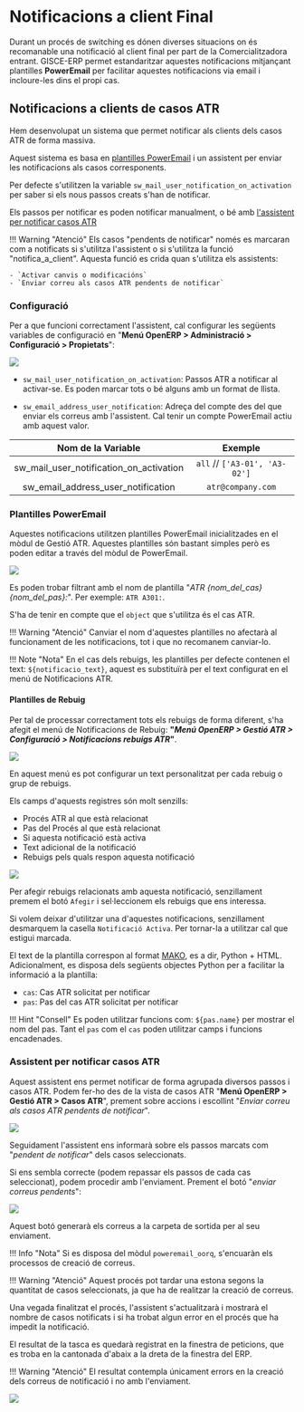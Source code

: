 # Notificacions a client Final

Durant un procés de switching es dónen diverses situacions on és recomanable
una notificació al client final per part de la Comercialitzadora entrant.
GISCE-ERP permet estandaritzar aquestes notificacions mitjançant plantilles
**PowerEmail** per facilitar aquestes notificacions via email i incloure-les
dins el propi cas.

## Notificacions a clients de casos ATR

Hem desenvolupat un sistema que permet notificar als clients dels casos ATR
de forma massiva.

Aquest sistema es basa en [plantilles PowerEmail](../poweremail.md#gestio-de-plantilles-poweremail)
i un assistent per enviar les notificacions als casos corresponents.

Per defecte s'utilitzen la variable `sw_mail_user_notification_on_activation` per
saber si els nous passos creats s'han de notificar.

Els passos per notificar es poden notificar manualment, o bé
amb [l'assistent per notificar casos ATR](#assistent-per-notificar-casos-atr)

!!! Warning "Atenció"
    Els casos "pendents de notificar" només es marcaran com a notificats si
    s'utilitza l'assistent o si s'utilitza la funció "notifica_a_client".
    Aquesta funció es crida quan s'utilitza els assistents:

    - `Activar canvis o modificacións`
    - `Enviar correu als casos ATR pendents de notificar`

### Configuració

Per a que funcioni correctament l'assistent, cal configurar les següents
variables de configuració en "**Menú OpenERP > Administració > Configuració >
Propietats**":

![](../_static/atr/correo_notificacion_variable.png)

* `sw_mail_user_notification_on_activation`:
    Passos ATR a notificar al activar-se.
    Es poden marcar tots o bé alguns amb un format de llista.

* `sw_email_address_user_notification`:
    Adreça del compte des del que enviar els correus amb l'assistent.
    Cal tenir un compte PowerEmail actiu amb aquest valor.

|               Nom de la Variable        |           Exemple              |
|:---------------------------------------:|:------------------------------:|
| sw_mail_user_notification_on_activation |  `all` // `['A3-01', 'A3-02']` |
| sw_email_address_user_notification      |  `atr@company.com`             |

### Plantilles PowerEmail

Aquestes notificacions utilitzen plantilles PowerEmail inicialitzades en el
mòdul de Gestió ATR. Aquestes plantilles són bastant simples però es poden
editar a través del mòdul de PowerEmail.

![](../_static/atr/PowerEmailPlantilles.png)

Es poden trobar filtrant amb el nom de plantilla "_ATR {nom_del_cas}{nom_del_pas}:_".
Per exemple: `ATR A301:`.

S'ha de tenir en compte que el `object` que s'utilitza és el cas ATR.

!!! Warning "Atenció"
    Canviar el nom d'aquestes plantilles no afectarà al funcionament de les
    notificacions, tot i que no recomanem canviar-lo.

!!! Note "Nota"
    En el cas dels rebuigs, les plantilles per defecte contenen el text:
    `${notificacio_text}`, aquest es substituïrà per el text configurat en el
    menú de Notificacions ATR.

#### Plantilles de Rebuig

Per tal de processar correctament tots els rebuigs de forma diferent, s'ha
afegit el menú de Notificacions de Rebuig: **"_Menú OpenERP > Gestió ATR >
Configuració > Notificacions rebuigs ATR_"**.

![](../_static/atr/NotificacionsRebuigs_Menu.png)

En aquest menú es pot configurar un text personalitzat per cada rebuig o
grup de rebuigs.

Els camps d'aquests registres són molt senzills:

- Procés ATR al que està relacionat
- Pas del Procés al que està relacionat
- Si aquesta notificació està activa
- Text adicional de la notificació
- Rebuigs pels quals respon aquesta notificació

![](../_static/atr/NotificacionsRebuigs.png)

Per afegir rebuigs relacionats amb aquesta notificació, senzillament premem el
botó `Afegir` i sel·leccionem els rebuigs que ens interessa.

Si volem deixar d'utilitzar una d'aquestes notificacions, senzillament desmarquem
la casella `Notificació Activa`. Per tornar-la a utilitzar cal que estigui marcada.

El text de la plantilla correspon al format [MAKO](http://www.makotemplates.org/),
es a dir, Python + HTML. Adicionalment, es disposa dels següents objectes Python
per a facilitar la informació a la plantilla:

- `cas`: Cas ATR solicitat per notificar
- `pas`: Pas del cas ATR solicitat per notificar

!!! Hint "Consell"
    Es poden utilitzar funcions com: `${pas.name}` per mostrar el nom del pas.
    Tant el `pas` com el `cas` poden utilitzar camps i funcions encadenades.

### Assistent per notificar casos ATR

Aquest assistent ens permet notificar de forma agrupada diversos passos i casos
ATR. Podem fer-ho des de la vista de casos ATR "**Menú OpenERP > Gestió ATR >
Casos ATR**", prement sobre accions i escollint "_Enviar correu als casos
ATR pendents de notificar_".

![](../_static/atr/WizardNotificarAccio.png)

Seguidament l'assistent ens informarà sobre els passos marcats com "_pendent de
notificar_" dels casos seleccionats.

Si ens sembla correcte (podem repassar els passos de cada cas seleccionat),
podem procedir amb l'enviament. Prement el botó "_enviar correus pendents_":

![](../_static/atr/WizardNotificarPrevi.png)

Aquest botó generarà els correus a la carpeta de sortida per al seu enviament.

!!! Info "Nota"
    Si es disposa del mòdul `poweremail_oorq`, s'encuaràn els processos de
    creació de correus.

!!! Warning "Atenció"
    Aquest procés pot tardar una estona segons la quantitat de casos seleccionats,
    ja que ha de realitzar la creació de correus.

Una vegada finalitzat el procés, l'assistent s'actualitzarà i mostrarà el nombre
de casos notificats i si ha trobat algun error en el procés que ha impedit la notificació.

El resultat de la tasca es quedarà registrat en la finestra de peticions, que
es troba en la cantonada d'abaix a la dreta de la finestra del ERP.

!!! Warning "Atenció"
    El resultat contempla únicament errors en la creació dels correus de
    notificació i no amb l'enviament.

![](../_static/atr/WizardNotificarPeticions.png)
